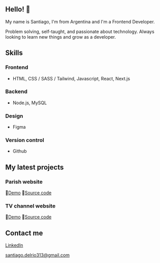 ## Hello! 👋

My name is Santiago, I'm from Argentina and I'm a Frontend Developer.

Problem solving, self-taught, and passionate about technology. Always looking to learn new things and grow as a developer. 

<!-------------->

## Skills
### Frontend
* HTML, CSS / SASS / Tailwind, Javascript, React, Next.js

### Backend
* Node.js, MySQL

### Design
* Figma

### Version control
* Github

<!-------------->

## My latest projects

### Parish website

🔗[Demo](https://parroquia.vercel.app/)
🔗[Source code](https://github.com/Santiago-delRio/Parroquia-Frontend)

### TV channel website

🔗[Demo](http://canal-de-television.vercel.app/)
🔗[Source code](https://github.com/Santiago-delRio/veoteveFrontend)

<!-------------->

## Contact me

[LinkedIn](https://www.linkedin.com/in/santiago-del-r%C3%ADo/)

santiago.delrio313@gmail.com
